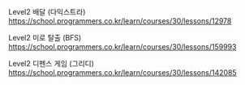 Level2 배달 (다익스트라)
https://school.programmers.co.kr/learn/courses/30/lessons/12978

Level2 미로 탈출 (BFS)
https://school.programmers.co.kr/learn/courses/30/lessons/159993

Level2 디펜스 게임 (그리디)
https://school.programmers.co.kr/learn/courses/30/lessons/142085